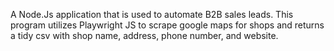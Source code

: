 A Node.Js application that is used to automate B2B sales leads. This program utilizes Playwright JS to 
scrape google maps for shops and returns a tidy csv with shop name, address, phone number, and website.
